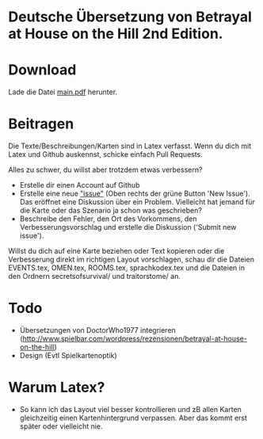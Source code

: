 
Deutsche Übersetzung von Betrayal at House on the Hill 2nd Edition.
======================================================



# Download

Lade die Datei [main.pdf](https://github.com/maxTheOger/betrayal_2ndedition_german/raw/master/main.pdf) herunter.


# Beitragen

Die Texte/Beschreibungen/Karten sind in Latex verfasst. Wenn du dich mit Latex und Github auskennst, schicke einfach Pull Requests.

Alles zu schwer, du willst aber trotzdem etwas verbessern?
 * Erstelle dir einen Account auf Github
 * Erstelle eine neue ["issue"](https://github.com/maxTheOger/betrayal_2ndedition_german/issues) (Oben rechts der grüne Button 'New Issue').
   Das eröffnet eine Diskussion über ein Problem. Vielleicht hat jemand für die Karte oder das Szenario ja schon was geschrieben?
 * Beschreibe den Fehler, den Ort des Vorkommens, den Verbesserungsvorschlag und erstelle die Diskussion ('Submit new issue').

Willst du dich auf eine Karte beziehen oder Text kopieren oder die Verbesserung direkt im richtigen Layout vorschlagen, schau dir die Dateien EVENTS.tex, OMEN.tex, ROOMS.tex, sprachkodex.tex und die Dateien in den Ordnern secretsofsurvival/ und traitorstome/ an.


# Todo
 * Übersetzungen von DoctorWho1977 integrieren (http://www.spielbar.com/wordpress/rezensionen/betrayal-at-house-on-the-hill)
 * Design (Evtl Spielkartenoptik)


# Warum Latex?
 * So kann ich das Layout viel besser kontrollieren und zB allen Karten gleichzeitig einen Kartenhintergrund verpassen. Aber das kommt erst später oder vielleicht nie.


